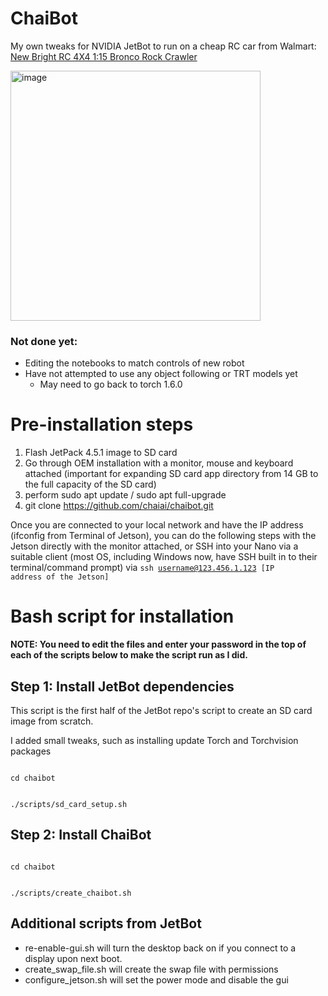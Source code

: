 # ChaiBot

My own tweaks for NVIDIA JetBot to run on a cheap RC car from Walmart: [New Bright RC 4X4 1:15 Bronco Rock Crawler](https://www.walmart.com/ip/New-Bright-RC-4x4-1-15-Scale-Radio-Control-Bronco-Rock-Crawler-2-4GHz/352947836)

<img src="https://user-images.githubusercontent.com/81446209/117052457-bdfe9b00-ace5-11eb-8b8c-7c743470bf13.png" alt="image" width="400"/>

### Not done yet:
- Editing the notebooks to match controls of new robot
- Have not attempted to use any object following or TRT models yet
  -  May need to go back to torch 1.6.0 

# Pre-installation steps

1. Flash JetPack 4.5.1 image to SD card
2. Go through OEM installation with a monitor, mouse and keyboard attached (important for expanding SD card app directory from 14 GB to the full capacity of the SD card)
3. perform sudo apt update / sudo apt full-upgrade
4. git clone https://github.com/chaiai/chaibot.git

Once you are connected to your local network and have the IP address (ifconfig from Terminal of Jetson), you can do the following steps with the Jetson directly with the monitor attached, or SSH into your Nano via a suitable client (most OS, including Windows now, have SSH built in to their terminal/command prompt) via <code>ssh username@123.456.1.123 [IP address of the Jetson]</code>

# Bash script for installation

**NOTE: You need to edit the files and enter your password in the top of each of the scripts below to make the script run as I did.**

## Step 1: Install JetBot dependencies

This script is the first half of the JetBot repo's script to create an SD card image from scratch.

I added small tweaks, such as installing update Torch and Torchvision packages

<code>
cd chaibot

./scripts/sd_card_setup.sh
</code>

## Step 2: Install ChaiBot

<code>
cd chaibot
  
./scripts/create_chaibot.sh
</code>

## Additional scripts from JetBot

- re-enable-gui.sh will turn the desktop back on if you connect to a display upon next boot.
- create_swap_file.sh will create the swap file with permissions
- configure_jetson.sh will set the power mode and disable the gui
